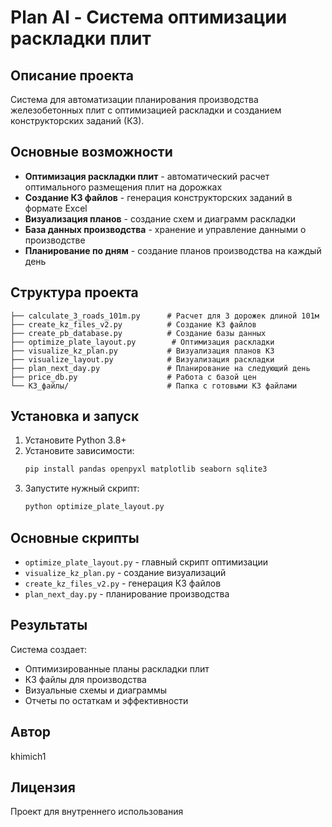 # Plan AI - Система оптимизации раскладки плит

## Описание проекта

Система для автоматизации планирования производства железобетонных плит с оптимизацией раскладки и созданием конструкторских заданий (КЗ).

## Основные возможности

- **Оптимизация раскладки плит** - автоматический расчет оптимального размещения плит на дорожках
- **Создание КЗ файлов** - генерация конструкторских заданий в формате Excel
- **Визуализация планов** - создание схем и диаграмм раскладки
- **База данных производства** - хранение и управление данными о производстве
- **Планирование по дням** - создание планов производства на каждый день

## Структура проекта

```
├── calculate_3_roads_101m.py      # Расчет для 3 дорожек длиной 101м
├── create_kz_files_v2.py          # Создание КЗ файлов
├── create_pb_database.py          # Создание базы данных
├── optimize_plate_layout.py        # Оптимизация раскладки
├── visualize_kz_plan.py           # Визуализация планов КЗ
├── visualize_layout.py            # Визуализация раскладки
├── plan_next_day.py               # Планирование на следующий день
├── price_db.py                    # Работа с базой цен
└── КЗ_файлы/                      # Папка с готовыми КЗ файлами
```

## Установка и запуск

1. Установите Python 3.8+
2. Установите зависимости:
   ```bash
   pip install pandas openpyxl matplotlib seaborn sqlite3
   ```
3. Запустите нужный скрипт:
   ```bash
   python optimize_plate_layout.py
   ```

## Основные скрипты

- `optimize_plate_layout.py` - главный скрипт оптимизации
- `visualize_kz_plan.py` - создание визуализаций
- `create_kz_files_v2.py` - генерация КЗ файлов
- `plan_next_day.py` - планирование производства

## Результаты

Система создает:
- Оптимизированные планы раскладки плит
- КЗ файлы для производства
- Визуальные схемы и диаграммы
- Отчеты по остаткам и эффективности

## Автор

khimich1

## Лицензия

Проект для внутреннего использования
